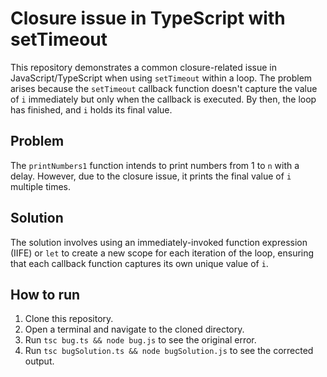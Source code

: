 # Closure issue in TypeScript with setTimeout
This repository demonstrates a common closure-related issue in JavaScript/TypeScript when using `setTimeout` within a loop.  The problem arises because the `setTimeout` callback function doesn't capture the value of `i` immediately but only when the callback is executed. By then, the loop has finished, and `i` holds its final value.

## Problem
The `printNumbers1` function intends to print numbers from 1 to `n` with a delay. However, due to the closure issue, it prints the final value of `i` multiple times.

## Solution
The solution involves using an immediately-invoked function expression (IIFE) or `let` to create a new scope for each iteration of the loop, ensuring that each callback function captures its own unique value of `i`.

## How to run
1. Clone this repository.
2. Open a terminal and navigate to the cloned directory.
3. Run `tsc bug.ts && node bug.js` to see the original error.
4. Run `tsc bugSolution.ts && node bugSolution.js` to see the corrected output.